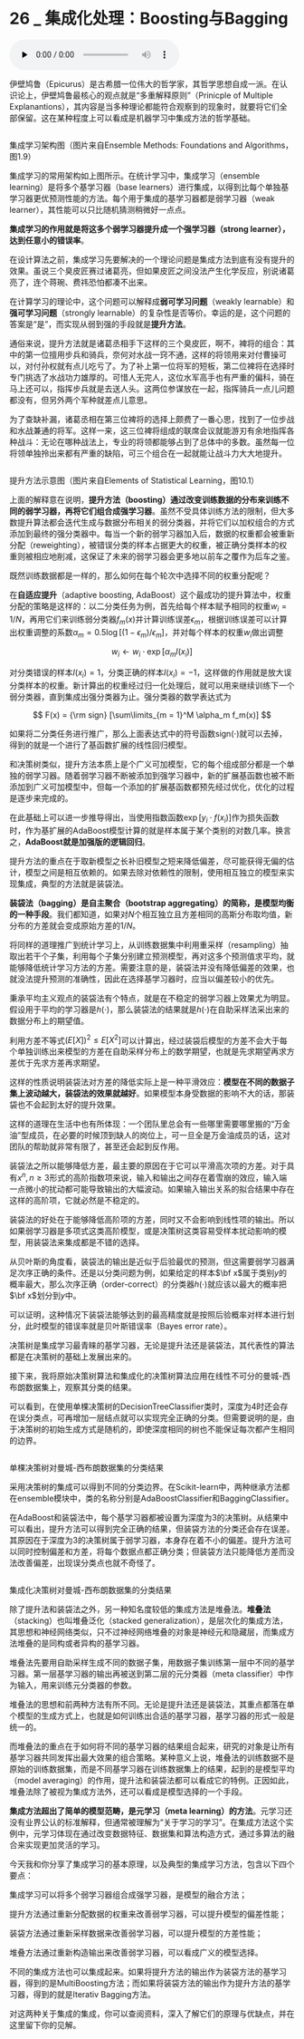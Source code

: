 # 26 _ 集成化处理：Boosting与Bagging

<audio id="audio" title="26 | 集成化处理：Boosting与Bagging" controls="" preload="none"><source id="mp3" src="https://static001.geekbang.org/resource/audio/d0/f3/d03979e6ad4b3eaa67c015e7b975f7f3.mp3"></audio>

伊壁鸠鲁（Epicurus）是古希腊一位伟大的哲学家，其哲学思想自成一派。在认识论上，伊壁鸠鲁最核心的观点就是“多重解释原则”（Prinicple of Multiple Explanantions），其内容是当多种理论都能符合观察到的现象时，就要将它们全部保留。这在某种程度上可以看成是机器学习中集成方法的哲学基础。

<img src="https://static001.geekbang.org/resource/image/fe/f5/fe8297d1f5d3a7e43c0a73df4e121bf5.png" alt="" />

集成学习架构图（图片来自Ensemble Methods: Foundations and Algorithms，图1.9）

集成学习的常用架构如上图所示。在统计学习中，集成学习（ensemble learning）是将多个基学习器（base learners）进行集成，以得到比每个单独基学习器更优预测性能的方法。每个用于集成的基学习器都是弱学习器（weak learner），其性能可以只比随机猜测稍微好一点点。

**集成学习的作用就是将这多个弱学习器提升成一个强学习器（strong learner），达到任意小的错误率**。

在设计算法之前，集成学习先要解决的一个理论问题是集成方法到底有没有提升的效果。虽说三个臭皮匠赛过诸葛亮，但如果皮匠之间没法产生化学反应，别说诸葛亮了，连个蒋琬、费祎恐怕都凑不出来。

在计算学习的理论中，这个问题可以解释成**弱可学习问题**（weakly learnable）和**强可学习问题**（strongly learnable）的复杂性是否等价。幸运的是，这个问题的答案是“是”，而实现从弱到强的手段就是**提升方法**。

通俗来说，提升方法就是诸葛丞相手下这样的三个臭皮匠，啊不，裨将的组合：其中的第一位擅用步兵和骑兵，奈何对水战一窍不通，这样的将领用来对付曹操可以，对付孙权就有点儿吃亏了。为了补上第一位将军的短板，第二位裨将在选择时专门挑选了水战功力雄厚的。可惜人无完人，这位水军高手也有严重的偏科，骑在马上还可以，指挥步兵就是去送人头。这两位参谋放在一起，指挥骑兵一点儿问题都没有，但另外两个军种就差点儿意思。

为了查缺补漏，诸葛丞相在第三位裨将的选择上颇费了一番心思，找到了一位步战和水战兼通的将军。这样一来，这三位裨将组成的联席会议就能游刃有余地指挥各种战斗：无论在哪种战法上，专业的将领都能够占到了总体中的多数。虽然每一位将领单独拎出来都有严重的缺陷，可三个组合在一起就能让战斗力大大地提升。

<img src="https://static001.geekbang.org/resource/image/24/95/2453da1332254a0162f4c985bc46fd95.png" alt="" />

提升方法示意图（图片来自Elements of Statistical Learning，图10.1）

上面的解释意在说明，**提升方法（boosting）通过改变训练数据的分布来训练不同的弱学习器，再将它们组合成强学习器**。虽然不受具体训练方法的限制，但大多数提升算法都会迭代生成与数据分布相关的弱分类器，并将它们以加权组合的方式添加到最终的强分类器中。每当一个新的弱学习器加入后，数据的权重都会被重新分配（reweighting），被错误分类的样本占据更大的权重，被正确分类样本的权重则被相应地削减，这保证了未来的弱学习器会更多地以前车之覆作为后车之鉴。

既然训练数据都是一样的，那么如何在每个轮次中选择不同的权重分配呢？

在**自适应提升**（adaptive boosting, AdaBoost）这个最成功的提升算法中，权重分配的策略是这样的：以二分类任务为例，首先给每个样本赋予相同的权重$w_i = 1 / N$，再用它们来训练弱分类器$f_m(x)$并计算训练误差$\epsilon_m$，根据训练误差可以计算出权重调整的系数$\alpha_m = 0.5 \log [(1 - \epsilon_m) / \epsilon_m]$，并对每个样本的权重$w_i$做出调整

$$ w_i \leftarrow w_i \cdot \exp [\alpha_m I(x_i)]$$

对分类错误的样本$I(x_i) = 1$，分类正确的样本$I(x_i) = -1$，这样做的作用就是放大误分类样本的权重。新计算出的权重经过归一化处理后，就可以用来继续训练下一个弱分类器，直到集成出强分类器为止。强分类器的数学表达式为

$$ F(x) = {\rm sign} [\sum\limits_{m = 1}^M \alpha_m f_m(x)] $$

如果将二分类任务进行推广，那么上面表达式中的符号函数sign$(\cdot)$就可以去掉，得到的就是一个进行了基函数扩展的线性回归模型。

和决策树类似，提升方法本质上是个广义可加模型，它的每个组成部分都是一个单独的弱学习器。随着弱学习器不断被添加到强学习器中，新的扩展基函数也被不断添加到广义可加模型中，但每一个添加的扩展基函数都预先经过优化，优化的过程是逐步来完成的。

在此基础上可以进一步推导得出，当使用指数函数$\exp [y_i \cdot f(x_i)]$作为损失函数时，作为基扩展的AdaBoost模型计算的就是样本属于某个类别的对数几率。换言之，**AdaBoost就是加强版的逻辑回归**。

提升方法的重点在于取新模型之长补旧模型之短来降低偏差，尽可能获得无偏的估计，模型之间是相互依赖的。如果去除对依赖性的限制，使用相互独立的模型来实现集成，典型的方法就是装袋法。

**装袋法（bagging）是自主聚合（bootstrap aggregating）的简称，是模型均衡的一种手段**。我们都知道，如果对$N$个相互独立且方差相同的高斯分布取均值，新分布的方差就会变成原始方差的$1 / N$。

将同样的道理推广到统计学习上，从训练数据集中利用重采样（resampling）抽取出若干个子集，利用每个子集分别建立预测模型，再对这多个预测值求平均，就能够降低统计学习方法的方差。需要注意的是，装袋法并没有降低偏差的效果，也就没法提升预测的准确性，因此在选择基学习器时，应当以偏差较小的优先。

秉承平均主义观点的装袋法有个特点，就是在不稳定的弱学习器上效果尤为明显。假设用于平均的学习器是$h(\cdot)$，那么装袋法的结果就是$h(\cdot)$在自助采样法采出来的数据分布上的期望值。

利用方差不等式$(E[X]) ^ 2 \le E[X ^ 2]$可以计算出，经过装袋后模型的方差不会大于每个单独训练出来模型的方差在自助采样分布上的数学期望，也就是先求期望再求方差优于先求方差再求期望。

这样的性质说明装袋法对方差的降低实际上是一种平滑效应：**模型在不同的数据子集上波动越大，装袋法的效果就越好**。如果模型本身受数据的影响不大的话，那装袋也不会起到太好的提升效果。

这样的道理在生活中也有所体现：一个团队里总会有一些哪里需要哪里搬的“万金油”型成员，在必要的时候顶到缺人的岗位上，可一旦全是万金油成员的话，这对团队的帮助就非常有限了，甚至还会起到反作用。

装袋法之所以能够降低方差，最主要的原因在于它可以平滑高次项的方差。对于具有$x ^ n, n \ge 3$形式的高阶指数项来说，输入和输出之间存在着雪崩的效应，输入端一点微小的扰动都可能导致输出的大幅波动。如果输入输出关系的拟合结果中存在这样的高阶项，它就必然是不稳定的。

装袋法的好处在于能够降低高阶项的方差，同时又不会影响到线性项的输出。所以如果弱学习器是多项式这类高阶模型，或是决策树这类容易受样本扰动影响的模型，用装袋法来集成都是不错的选择。

从贝叶斯的角度看，装袋法的输出是近似于后验最优的预测，但这需要弱学习器满足次序正确的条件。还是以分类问题为例，如果给定的样本$\bf x$属于类别$y$的概率最大，那么次序正确（order-correct）的分类器$h(\cdot)$就应该以最大的概率把$\bf x$划分到$y$中。

可以证明，这种情况下装袋法能够达到的最高精度就是按照后验概率对样本进行划分，此时模型的错误率就是贝叶斯错误率（Bayes error rate）。

决策树是集成学习最青睐的基学习器，无论是提升法还是装袋法，其代表性的算法都是在决策树的基础上发展出来的。

接下来，我将原始决策树算法和集成化的决策树算法应用在线性不可分的曼城-西布朗数据集上，观察其分类的结果。

可以看到，在使用单棵决策树的DecisionTreeClassifier类时，深度为4时还会存在误分类点，可再增加一层结点就可以实现完全正确的分类。但需要说明的是，由于决策树的初始生成方式是随机的，即使深度相同的树也不能保证每次都产生相同的边界。

<img src="https://static001.geekbang.org/resource/image/7b/1e/7b6d74d74b07f94e218b37c6afa5311e.png" alt="" />

单棵决策树对曼城-西布朗数据集的分类结果

采用决策树的集成可以得到不同的分类边界。在Scikit-learn中，两种继承方法都在ensemble模块中，类的名称分别是AdaBoostClassifier和BaggingClassifier。

在AdaBoost和装袋法中，每个基学习器都被设置为深度为3的决策树。从结果中可以看出，提升方法可以得到完全正确的结果，但装袋方法的分类还会存在误差。其原因在于深度为3的决策树属于弱学习器，本身存在着不小的偏差。提升方法可以同时控制偏差和方差，将每个数据点都正确分类；但装袋方法只能降低方差而没法改善偏差，出现误分类点也就不奇怪了。

<img src="https://static001.geekbang.org/resource/image/a7/de/a7db6a0de3e5f24717ffce929fb189de.png" alt="" />

集成化决策树对曼城-西布朗数据集的分类结果

除了提升法和装袋法之外，另一种知名度较低的集成方法是堆叠法。**堆叠法**（stacking）也叫堆叠泛化（stacked generalization），是层次化的集成方法，其思想和神经网络类似，只不过神经网络堆叠的对象是神经元和隐藏层，而集成方法堆叠的是同构或者异构的基学习器。

堆叠法先要用自助采样生成不同的数据子集，用数据子集训练第一层中不同的基学习器。第一层基学习器的输出再被送到第二层的元分类器（meta classifier）中作为输入，用来训练元分类器的参数。

堆叠法的思想和前两种方法有所不同。无论是提升法还是装袋法，其重点都落在单个模型的生成方式上，也就是如何训练出合适的基学习器，基学习器的形式一般是统一的。

而堆叠法的重点在于如何将不同的基学习器的结果组合起来，研究的对象是让所有基学习器共同发挥出最大效果的组合策略。某种意义上说，堆叠法的训练数据不是原始的训练数据集，而是不同基学习器在训练数据集上的结果，起到的是模型平均（model averaging）的作用，提升法和装袋法都可以看成它的特例。正因如此，堆叠法除了被视为集成方法外，还可以看成是模型选择的一个手段。

**集成方法超出了简单的模型范畴，是元学习（meta learning）的方法**。元学习还没有业界公认的标准解释，但通常被理解为“关于学习的学习”。在集成方法这个实例中，元学习体现在通过改变数据特征、数据集和算法构造方式，通过多算法的融合来实现更加灵活的学习。

今天我和你分享了集成学习的基本原理，以及典型的集成学习方法，包含以下四个要点：


集成学习可以将多个弱学习器组合成强学习器，是模型的融合方法；


 提升方法通过重新分配数据的权重来改善弱学习器，可以提升模型的偏差性能；


装袋方法通过重新采样数据来改善弱学习器，可以提升模型的方差性能；


堆叠方法通过重新构造输出来改善弱学习器，可以看成广义的模型选择。


不同的集成方法也可以集成起来。如果将提升方法的输出作为装袋方法的基学习器，得到的是MultiBoosting方法；而如果将装袋方法的输出作为提升方法的基学习器，得到的就是Iterativ Bagging方法。

对这两种关于集成的集成，你可以查阅资料，深入了解它们的原理与优缺点，并在这里留下你的见解。

<img src="https://static001.geekbang.org/resource/image/11/6e/118d5a95c813c3be33d8fec2d182346e.jpg" alt="" />


